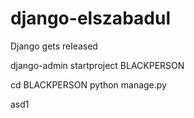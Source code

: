 # django-elszabadul
Django gets released


django-admin startproject BLACKPERSON

cd BLACKPERSON
python manage.py

asd1